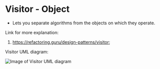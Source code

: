 # Visitor - Object
  - Lets you separate algorithms from the objects on which they operate.


Link for more explanation:
1. https://refactoring.guru/design-patterns/visitor;


Visitor UML diagram:

![Image of Visitor UML diagram](https://github.com/RomeroGabriel/OOP-DesignPatterns/blob/master/Behavioral/Visitor/visitor_pattern_uml_diagram.png)


